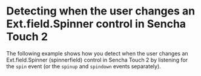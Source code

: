 # Detecting when the user changes an Ext.field.Spinner control in Sencha Touch 2 #

The following example shows how you detect when the user changes an Ext.field.Spinner (spinnerfield) control in Sencha Touch 2 by listening for the `spin` event (or the `spinup` and `spindown` events separately).
